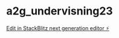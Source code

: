 # a2g_undervisning23

[Edit in StackBlitz next generation editor ⚡️](https://stackblitz.com/~/github.com/JulieKodehode/a2g_undervisning23)